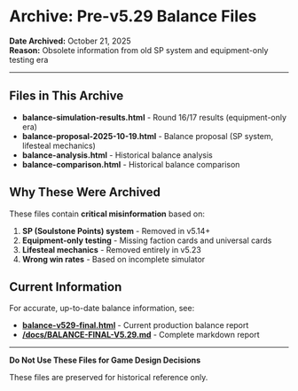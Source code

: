 # Archive: Pre-v5.29 Balance Files

**Date Archived:** October 21, 2025  
**Reason:** Obsolete information from old SP system and equipment-only testing era

---

## Files in This Archive

- **balance-simulation-results.html** - Round 16/17 results (equipment-only era)
- **balance-proposal-2025-10-19.html** - Balance proposal (SP system, lifesteal mechanics)
- **balance-analysis.html** - Historical balance analysis
- **balance-comparison.html** - Historical balance comparison

## Why These Were Archived

These files contain **critical misinformation** based on:
1. **SP (Soulstone Points) system** - Removed in v5.14+
2. **Equipment-only testing** - Missing faction cards and universal cards
3. **Lifesteal mechanics** - Removed entirely in v5.23
4. **Wrong win rates** - Based on incomplete simulator

## Current Information

For accurate, up-to-date balance information, see:
- **[balance-v529-final.html](../balance-v529-final.html)** - Current production balance report
- **[/docs/BALANCE-FINAL-V5.29.md](../../../BALANCE-FINAL-V5.29.md)** - Complete markdown report

---

**Do Not Use These Files for Game Design Decisions**

These files are preserved for historical reference only.
